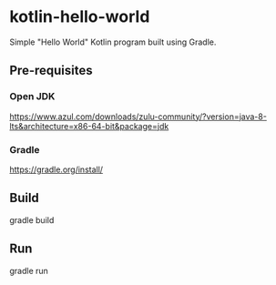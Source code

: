 # kotlin-hello-world
Simple "Hello World" Kotlin program built using Gradle.

## Pre-requisites

### Open JDK
https://www.azul.com/downloads/zulu-community/?version=java-8-lts&architecture=x86-64-bit&package=jdk

### Gradle
https://gradle.org/install/

## Build
gradle build

## Run
gradle run

